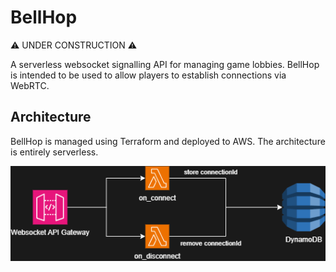 # BellHop

⚠️ UNDER CONSTRUCTION ⚠️

A serverless websocket signalling API for managing game lobbies. BellHop is intended to be used to allow players to establish connections via WebRTC.

## Architecture

BellHop is managed using Terraform and deployed to AWS. The architecture is entirely serverless.

![Architecture Overview](docs/architecture.png)
